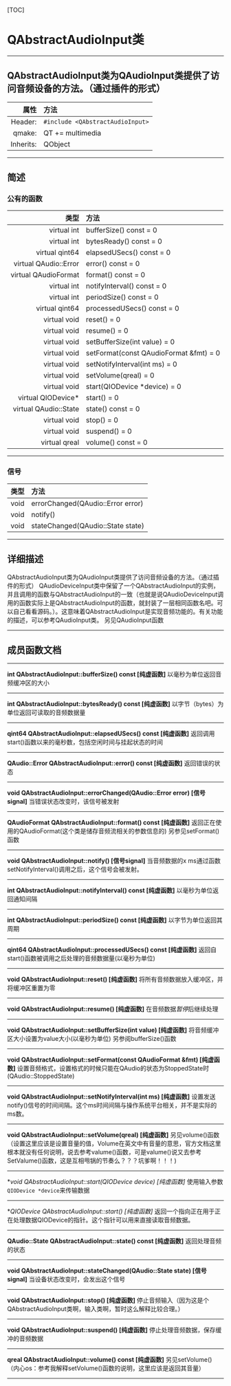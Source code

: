 [TOC]
# **QAbstractAudioInput类**

----------


## **QAbstractAudioInput类为QAudioInput类提供了访问音频设备的方法。（通过插件的形式）**

| 属性| 方法|
| ------: |:------|
|Header:|`#include <QAbstractAudioInput>`|
|qmake:    |QT += multimedia|
|Inherits:|    QObject|


----------

## **简述**
### **公有的函数**

| 类型| 方法|
| ------: |:------|
|virtual int|    bufferSize() const = 0|
|virtual int|    bytesReady() const = 0|
|virtual qint64|    elapsedUSecs() const = 0|
|virtual QAudio::Error|    error() const = 0|
|virtual QAudioFormat|    format() const = 0|
|virtual int|    notifyInterval() const = 0|
|virtual int|    periodSize() const = 0|
|virtual qint64|    processedUSecs() const = 0|
|virtual void|    reset() = 0|
|virtual void|    resume() = 0|
|virtual void|    setBufferSize(int value) = 0|
|virtual void    |setFormat(const QAudioFormat &fmt) = 0|
|virtual void|    setNotifyInterval(int ms) = 0|
|virtual void|    setVolume(qreal) = 0|
|virtual void    |start(QIODevice *device) = 0|
|virtual QIODevice*|    start() = 0|
|virtual QAudio::State|    state() const = 0|
|virtual void    |stop() = 0|
|virtual void|    suspend() = 0|
|virtual qreal    |volume() const = 0|


----------

### **信号**

| 类型| 方法|
| ------: |:------|
|void|    errorChanged(QAudio::Error error)|
|void|    notify()|
|void|    stateChanged(QAudio::State state)|


----------

## **详细描述**
QAbstractAudioInput类为QAudioInput类提供了访问音频设备的方法。（通过插件的形式）
QAudioDeviceInput类中保留了一个QAbstractAudioInput的实例，并且调用的函数与QAbstractAudioInput的一致（也就是说QAudioDeviceInput调用的函数实际上是QAbstractAudioInput的函数，就封装了一层相同函数名吧。可以自己看看源码。）。这意味着QAbstractAudioInput是实现音频功能的。有关功能的描述，可以参考QAudioInput类。
另见QAudioInput函数

----------

## **成员函数文档**

----------

**int QAbstractAudioInput::bufferSize() const  [纯虚函数]**
以毫秒为单位返回音频缓冲区的大小

----------
**int QAbstractAudioInput::bytesReady() const [纯虚函数]**
以字节（bytes）为单位返回可读取的音频数据量

----------

**qint64 QAbstractAudioInput::elapsedUSecs() const [纯虚函数]**
返回调用start()函数以来的毫秒数，包括空闲时间与挂起状态的时间

----------
**QAudio::Error QAbstractAudioInput::error() const [纯虚函数]**
返回错误的状态

----------

**void QAbstractAudioInput::errorChanged(QAudio::Error error) [信号signal]**
当错误状态改变时，该信号被发射

----------
**QAudioFormat QAbstractAudioInput::format() const [纯虚函数]**
返回正在使用的QAudioFormat(这个类是储存音频流相关的参数信息的)
另参见setFormat()函数

----------
**void QAbstractAudioInput::notify() [信号signal]**
当音频数据的x ms通过函数setNotifyInterval()调用之后，这个信号会被发射。

----------
**int QAbstractAudioInput::notifyInterval() const [纯虚函数]**
以毫秒为单位返回通知间隔

----------
**int QAbstractAudioInput::periodSize() const [纯虚函数]**
以字节为单位返回其周期

----------
**qint64 QAbstractAudioInput::processedUSecs() const [纯虚函数]**
返回自start()函数被调用之后处理的音频数据量(以毫秒为单位)

----------
**void QAbstractAudioInput::reset() [纯虚函数]**
将所有音频数据放入缓冲区，并将缓冲区重置为零

----------

**void QAbstractAudioInput::resume() [纯虚函数]**
在音频数据*暂停*后继续处理

----------

**void QAbstractAudioInput::setBufferSize(int value) [纯虚函数]**
将音频缓冲区大小设置为value大小(以毫秒为单位)
另参阅bufferSize()函数

----------

**void QAbstractAudioInput::setFormat(const QAudioFormat &fmt) [纯虚函数]**
设置音频格式，设置格式的时候只能在QAudio的状态为StoppedState时(QAudio::StoppedState)

----------

**void QAbstractAudioInput::setNotifyInterval(int ms) [纯虚函数]**
设置发送notify()信号的时间间隔。这个ms时间间隔与操作系统平台相关，并不是实际的ms数。

----------

**void QAbstractAudioInput::setVolume(qreal) [纯虚函数]**
另见volume()函数
（设置这里应该是设置音量的值，Volume在英文中有音量的意思，官方文档这里根本就没有任何说明，说去参考valume()函数，可是valume()说又去参考SetValume()函数，这是互相甩锅的节奏么？？？坑爹啊！！！)

----------

**void QAbstractAudioInput::start(QIODevice *device) [纯虚函数]**
使用输入参数```QIODevice *device```来传输数据

----------

**QIODevice *QAbstractAudioInput::start() [纯虚函数]**
返回一个指向正在用于正在处理数据QIODevice的指针。这个指针可以用来直接读取音频数据。

----------

**QAudio::State QAbstractAudioInput::state() const  [纯虚函数]**
返回处理音频的状态

----------

**void QAbstractAudioInput::stateChanged(QAudio::State state) [信号signal]**
当设备状态改变时，会发出这个信号

----------
**void QAbstractAudioInput::stop() [纯虚函数]**
停止音频输入（因为这是个QAbstractAudioInput类啊，输入类啊，暂时这么解释比较合理。）

----------

**void QAbstractAudioInput::suspend() [纯虚函数]**
停止处理音频数据，保存缓冲的音频数据

----------

**qreal QAbstractAudioInput::volume() const [纯虚函数]**
另见setVolume()（内心os：参考我解释setVolume()函数的说明，这里应该是返回其音量）

----------



